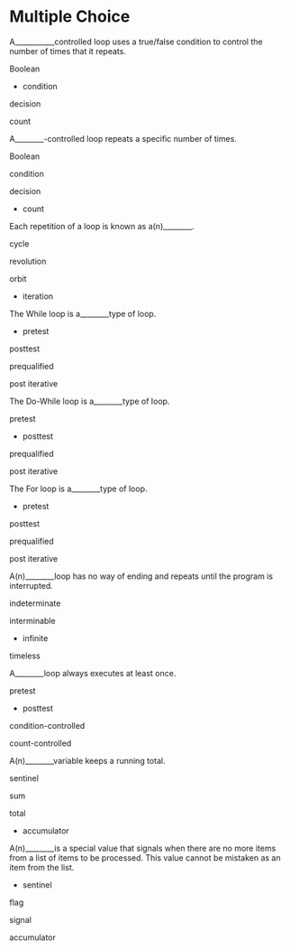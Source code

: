 # Multiple Choice
A___________controlled loop uses a true/false condition to control the number of times that it repeats.

Boolean

- condition

decision

count

A________-controlled loop repeats a specific number of times.

Boolean

condition

decision

- count

Each repetition of a loop is known as a(n)________.

cycle

revolution

orbit

- iteration

The While loop is a________type of loop.

- pretest

posttest

prequalified

post iterative

The Do-While loop is a________type of loop.

pretest

- posttest

prequalified

post iterative

The For loop is a________type of loop.

- pretest

posttest

prequalified

post iterative

A(n)________loop has no way of ending and repeats until the program is interrupted.

indeterminate

interminable

- infinite

timeless

A________loop always executes at least once.

pretest

- posttest

condition-controlled

count-controlled

A(n)________variable keeps a running total.

sentinel

sum

total

- accumulator

A(n)________is a special value that signals when there are no more items from a list of items to be processed. This value cannot be mistaken as an item from the list.

- sentinel

flag

signal

accumulator

